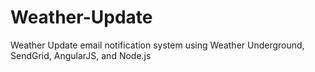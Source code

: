 # Weather-Update
Weather Update email notification system using Weather Underground, SendGrid, AngularJS, and Node.js
